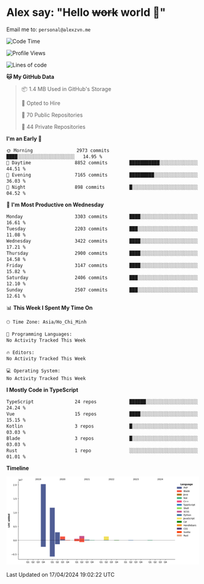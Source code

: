 # Alex say: "Hello ~~work~~ world 🐾"
Email me to: `personal@alexzvn.me`

<!--START_SECTION:waka-->
![Code Time](http://img.shields.io/badge/Code%20Time-1%2C066%20hrs%2055%20mins-blue)

![Profile Views](http://img.shields.io/badge/Profile%20Views-0-blue)

![Lines of code](https://img.shields.io/badge/From%20Hello%20World%20I%27ve%20Written-40.3%20million%20lines%20of%20code-blue)

**🐱 My GitHub Data** 

> 📦 1.4 MB Used in GitHub's Storage 
 > 
> 💼 Opted to Hire
 > 
> 📜 70 Public Repositories 
 > 
> 🔑 44 Private Repositories 
 > 
**I'm an Early 🐤** 

```text
🌞 Morning                2973 commits        ████░░░░░░░░░░░░░░░░░░░░░   14.95 % 
🌆 Daytime                8852 commits        ███████████░░░░░░░░░░░░░░   44.51 % 
🌃 Evening                7165 commits        █████████░░░░░░░░░░░░░░░░   36.03 % 
🌙 Night                  898 commits         █░░░░░░░░░░░░░░░░░░░░░░░░   04.52 % 
```
📅 **I'm Most Productive on Wednesday** 

```text
Monday                   3303 commits        ████░░░░░░░░░░░░░░░░░░░░░   16.61 % 
Tuesday                  2203 commits        ███░░░░░░░░░░░░░░░░░░░░░░   11.08 % 
Wednesday                3422 commits        ████░░░░░░░░░░░░░░░░░░░░░   17.21 % 
Thursday                 2900 commits        ████░░░░░░░░░░░░░░░░░░░░░   14.58 % 
Friday                   3147 commits        ████░░░░░░░░░░░░░░░░░░░░░   15.82 % 
Saturday                 2406 commits        ███░░░░░░░░░░░░░░░░░░░░░░   12.10 % 
Sunday                   2507 commits        ███░░░░░░░░░░░░░░░░░░░░░░   12.61 % 
```


📊 **This Week I Spent My Time On** 

```text
🕑︎ Time Zone: Asia/Ho_Chi_Minh

💬 Programming Languages: 
No Activity Tracked This Week

🔥 Editors: 
No Activity Tracked This Week

💻 Operating System: 
No Activity Tracked This Week
```

**I Mostly Code in TypeScript** 

```text
TypeScript               24 repos            ██████░░░░░░░░░░░░░░░░░░░   24.24 % 
Vue                      15 repos            ████░░░░░░░░░░░░░░░░░░░░░   15.15 % 
Kotlin                   3 repos             █░░░░░░░░░░░░░░░░░░░░░░░░   03.03 % 
Blade                    3 repos             █░░░░░░░░░░░░░░░░░░░░░░░░   03.03 % 
Rust                     1 repo              ░░░░░░░░░░░░░░░░░░░░░░░░░   01.01 % 
```



**Timeline**

![Lines of Code chart](https://raw.githubusercontent.com/alexzvn/alexzvn/main/assets/bar_graph.png)


 Last Updated on 17/04/2024 19:02:22 UTC
<!--END_SECTION:waka-->
